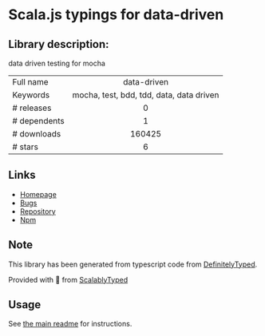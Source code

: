 
# Scala.js typings for data-driven


## Library description:
data driven testing for mocha

|                    |                 |
| ------------------ | :-------------: |
| Full name          | data-driven |
| Keywords           | mocha, test, bdd, tdd, data, data driven |
| # releases         | 0 |
| # dependents       | 1 |
| # downloads        | 160425 |
| # stars            | 6 |

## Links
- [Homepage](https://github.com/fluentsoftware/data-driven#readme)
- [Bugs](https://github.com/fluentsoftware/data-driven/issues)
- [Repository](https://github.com/fluentsoftware/data-driven)
- [Npm](https://www.npmjs.com/package/data-driven)
    


## Note
This library has been generated from typescript code from [DefinitelyTyped](https://definitelytyped.org).

Provided with :purple_heart: from [ScalablyTyped](https://github.com/oyvindberg/ScalablyTyped)

## Usage
See [the main readme](../../readme.md) for instructions.



